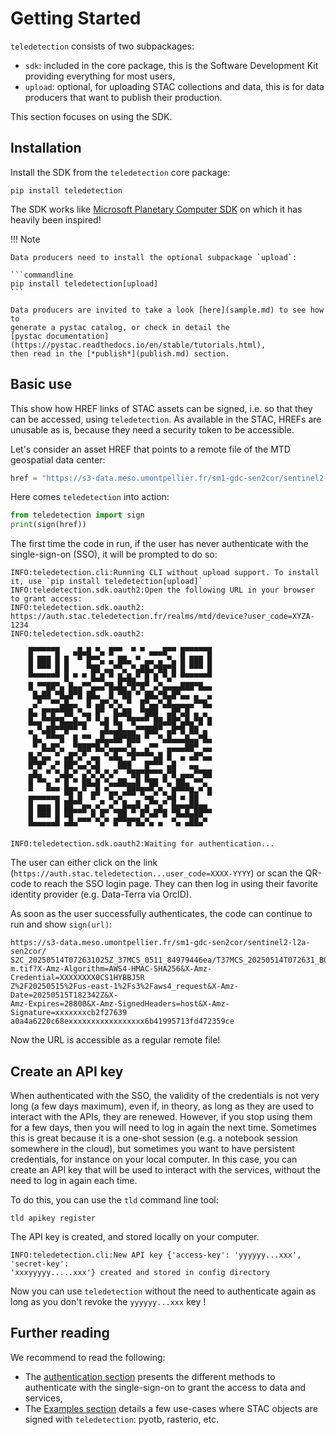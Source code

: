 # Getting Started

`teledetection` consists of two subpackages:

- `sdk`: included in the core package, this is the Software Development Kit providing everything for most users,
- `upload`: optional, for uploading STAC collections and data, this is for data producers that want to publish their production.

This section focuses on using the SDK.
## Installation

Install the SDK from the `teledetection` core package:

```commandline
pip install teledetection
```

The SDK works like 
[Microsoft Planetary Computer SDK](https://github.com/microsoft/planetary-computer-sdk-for-python)
on which it has heavily been inspired!

!!! Note

    Data producers need to install the optional subpackage `upload`:

    ```commandline
    pip install teledetection[upload]
    ```

    Data producers are invited to take a look [here](sample.md) to see how to 
    generate a pystac catalog, or check in detail the 
    [pystac documentation](https://pystac.readthedocs.io/en/stable/tutorials.html),
    then read in the [*publish*](publish.md) section.

## Basic use

This show how HREF links of STAC assets can be signed, i.e. so that they can be 
accessed, using `teledetection`.
As available in the STAC, HREFs are unusable as is, because they need a 
security token to be accessible.

Let's consider an asset HREF that points to a remote file of the MTD geospatial 
data center:

```python
href = "https://s3-data.meso.umontpellier.fr/sm1-gdc-sen2cor/sentinel2-l2a-sen2cor/S2C_20250514T072631025Z_37MCS_0511_84979446ea/T37MCS_20250514T072631_B02_10m.tif"
```

Here comes `teledetection` into action:

```python
from teledetection import sign
print(sign(href))
```

The first time the code in run, if the user has never authenticate with the 
single-sign-on (SSO), it will be prompted to do so:

```
INFO:teledetection.cli:Running CLI without upload support. To install it, use `pip install teledetection[upload]`
INFO:teledetection.sdk.oauth2:Open the following URL in your browser to grant access:
INFO:teledetection.sdk.oauth2: https://auth.stac.teledetection.fr/realms/mtd/device?user_code=XYZA-1234 
INFO:teledetection.sdk.oauth2:                                                 
                                                 
    █▀▀▀▀▀█   ▄█▄█ ▀▄ █▀▀  ▀ ▀ ▄▄▄█▀▀ █▀▀▀▀▀█    
    █ ███ █ █  ▀ █▀▀▄ ▄ ██▄ ▀ ▄▄ ▄ ▀▄ █ ███ █    
    █ ▀▀▀ █ █    ▀██ ▄▄▀▀▄ ▀▄██▄▀██▀█ █ ▀▀▀ █    
    ▀▀▀▀▀▀▀ █ ▀ ▀ █▄█ ▀ █▄█▄▀ █ █ ▀▄▀ ▀▀▀▀▀▀▀    
    █ ▀▀██▀▄ █▄▄▀▀▄▄▄▀█▄█▄▀█▀█▀ ▄▀▄▄▄▄███▀█▄▄    
     █▄██ ▀█▄█▀█ ██▄  █ ▀██ ▀ ██▄▀█▄█▀▄▄ ▄  ▄    
     ▄▀  ▀▀▄█▄▄  █ ▄█▀▄▀▄ ▀  █▀▄▄▀▄█▄▄▄▄▄▀▀█▄    
    █▄ █▀█▀▀██ ▀▄▄ █▀  █▄██  ▀███  ▄█▀▄█ ▄ ▄     
    █▄▄▀▀█▀█▄▄█▄▄▀ ▀▄█ █▄ ▀█▀▀▀ ██▄██▀▄█▄▀█ █    
    ▄ ▀▄██▀▀█▀▀ ▀   ▄█▄▄█▄▄▄▀▀███▀ ▄█▀█ ██ ▄     
     █▄ ▀▀▀█  █ ▀▀ ▄█▄▄██▀███ ▀  ▀▄█▄▄▄█▄▄▀█▄    
     ▀ █▄█▀▄  ▀███▀█▄▀▄▄▄▄▀▄  ▄▀▀  ▄▄▄▄██▀ ▄▄    
    █▄▀▄▄ ▀ ▄█▀▄▀ ▄▄ ▀▄█▄ ▀█▀▀▀▀▄█ █  ▄ ▄█▀▄▄    
    █▀█▀ ▄▀ ██▀▄▄▀▄█    ███   █▀▀▀ ▄█   ▄▄       
    ▄█▄ ▀ ▀▄█▄▀ ▄▀▄▀▄▀▄▀  ▀██▀█▀▀▀▄▀█ ▄▄▄▀▀██    
    █ ▀▀▄ ▀ █ ▀ ██▄█ ▀▄▄██▄▄█ ▀██ ▀▄ ██▄ ▀▀▄     
    ▀   ▀▀▀ ██▀▄▀ ▄█ ▀▄▄ ▄██▀█▀▀▄▀▄ █▀▀▀█▄▀ █    
    █▀▀▀▀▀█ ▄█▄█  ▀ ▄ ▀▄▀▄  ▄ ▀█▄ ▄▀█ ▀ ██       
    █ ███ █ ██▄▄█▀▄▀▄▄▀▄▄█▀█▀▄█ ▄█▄ ██▀█▀███▄    
    █ ▀▀▀ █ ▀█ ▄▄▄▀▄▀▄ ▄██▄▄▄▀▄▀▀ ▀ ▄▀▀▀██▀▄     
    ▀▀▀▀▀▀▀ ▀▀▀     ▀  ▀  ▀ ▀▀ ▀ ▀   ▀ ▀▀▀▀      
                                                 
INFO:teledetection.sdk.oauth2:Waiting for authentication...
```

The user can either click on the link (`https://auth.stac.teledetection...user_code=XXXX-YYYY`) or scan the QR-code to reach the SSO login page. They can then log in using their favorite identity provider (e.g. Data-Terra via OrcID).

As soon as the user successfully authenticates, the code can continue to run and show `sign(url)`:

```
https://s3-data.meso.umontpellier.fr/sm1-gdc-sen2cor/sentinel2-l2a-sen2cor/
S2C_20250514T072631025Z_37MCS_0511_84979446ea/T37MCS_20250514T072631_B02_10
m.tif?X-Amz-Algorithm=AWS4-HMAC-SHA256&X-Amz-Credential=XXXXXXXX0CS1HYBBJ5R
Z%2F20250515%2Fus-east-1%2Fs3%2Faws4_request&X-Amz-Date=20250515T182342Z&X-
Amz-Expires=28800&X-Amz-SignedHeaders=host&X-Amz-Signature=xxxxxxxcb2f27639
a0a4a6220c68exxxxxxxxxxxxxxxxx6b41995713fd472359ce
```
Now the URL is accessible as a regular remote file!

## Create an API key

When authenticated with the SSO, the validity of the credentials is not very long (a few days maximum), even if, in theory, as long as they are used to interact with the APIs, they are renewed. However, if you stop using them for a few days, then you will need to log in again the next time. Sometimes this is great because it is a one-shot session (e.g. a notebook session somewhere in the cloud), but sometimes you want to have persistent credentials, for instance on your local computer. In this case, you can create an API key that will be used to interact with the services, without the need to log in again each time.

To do this, you can use the `tld` command line tool:

```commandLine
tld apikey register
```

The API key is created, and stored locally on your computer.

```
INFO:teledetection.cli:New API key {'access-key': 'yyyyyy...xxx', 'secret-key': 
'xxxyyyyy.....xxx'} created and stored in config directory
```

Now you can use `teledetection` without the need to authenticate again as 
long as you don't revoke the `yyyyyy...xxx` key !

## Further reading

We recommend to read the following:

- The [authentication section](authentication.md) presents the different methods 
to authenticate with the single-sign-on to grant the access to data and services,
- The [Examples section](examples/basic.md) details a few use-cases where STAC 
objects are signed with `teledetection`: pyotb, rasterio, etc.
